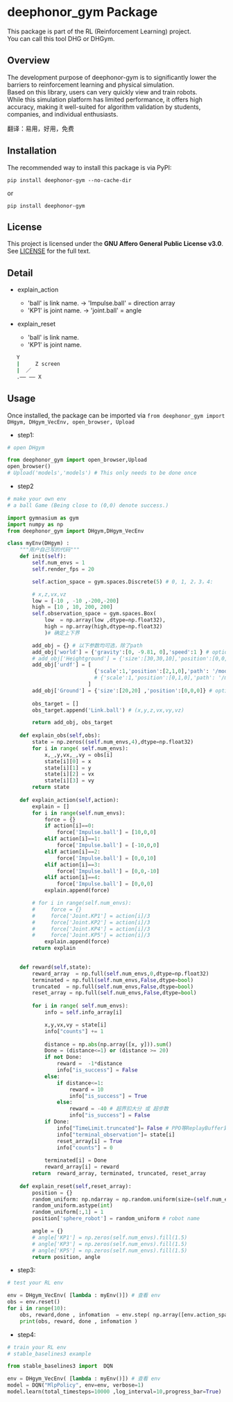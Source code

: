 # deephonor_gym Package

This package is part of the RL (Reinforcement Learning) project.  
You can call this tool DHG or DHGym.

## Overview

The development purpose of deephonor-gym is to significantly lower the barriers to reinforcement learning and physical simulation.   
Based on this library, users can very quickly view and train robots.  
While this simulation platform has limited performance, it offers high accuracy, making it well-suited for algorithm validation by students, companies, and individual enthusiasts.

翻译：易用，好用，免费

## Installation

The recommended way to install this package is via PyPI:

`pip install deephonor-gym --no-cache-dir`

or

`pip install deephonor-gym`

## License

This project is licensed under the **GNU Affero General Public License v3.0**.  
See [LICENSE](LICENSE) for the full text.

## Detail
- explain_action
    - 'ball' is link name. -> 'Impulse.ball' = direction array
    - 'KP1' is joint name. -> 'joint.ball' = angle

- explain_reset
    - 'ball' is link name.
    - 'KP1' is joint name.

```bash
   Y 
   |     Z screen 
   |  ／
   .—— —— X
``` 

## Usage

Once installed, the package can be imported via `from deephonor_gym import DHgym, DHgym_VecEnv, open_browser, Upload`

- step1:
```py
# open DHgym

from deephonor_gym import open_browser,Upload
open_browser() 
# Upload('models','models') # This only needs to be done once
```

- step2
```py
# make your own env
# a ball Game (Being close to (0,0) denote success.)

import gymnasium as gym
import numpy as np
from deephonor_gym import DHgym,DHgym_VecEnv

class myEnv(DHgym) :
    """用户自己写的代码"""
    def init(self):
        self.num_envs = 1
        self.render_fps = 20

        self.action_space = gym.spaces.Discrete(5) # 0, 1, 2，3，4:

        # x,z,vx,vz
        low = [-10 , -10 ,-200,-200]
        high = [10 , 10, 200, 200]
        self.observation_space = gym.spaces.Box(
            low  = np.array(low ,dtype=np.float32),
            high = np.array(high,dtype=np.float32)
            )# 确定上下界

        add_obj = {} # 以下参数均可选，除了path
        add_obj['world'] = {'gravity':[0, -9.81, 0],'speed':1 } # optional 可选 speed > 0.01
        # add_obj['Heightground'] = {'size':[30,30,10],'position':[0,0,0],'path': '/models/heightground.jpeg', 'detail': 100 } # optional 可选 detail >= 1
        add_obj['urdf'] = [
                            {'scale':1,'position':[2,1,0],'path': '/models/ball.urdf','debug':False },
                            # {'scale':1,'position':[0,1,0],'path': '/models/a1_description/urdf/a1.urdf','debug':True, 'JointDamping': 1000}, 如果有的话
                          ]
        add_obj['Ground'] = {'size':[20,20] ,'position':[0,0,0]} # optional 可选 如果 不用 Heightground
        
        obs_target = []
        obs_target.append('Link.ball') # (x,y,z,vx,vy,vz)

        return add_obj, obs_target
        
    def explain_obs(self,obs):
        state = np.zeros((self.num_envs,4),dtype=np.float32)
        for i in range( self.num_envs):
            x,_,y,vx,_,vy = obs[i]
            state[i][0] = x  
            state[i][1] = y  
            state[i][2] = vx  
            state[i][3] = vy  
        return state
    
    def explain_action(self,action):
        explain = []
        for i in range(self.num_envs):
            force = {}
            if action[i]==0:
                force['Impulse.ball'] = [10,0,0]
            elif action[i]==1:
                force['Impulse.ball'] = [-10,0,0]
            elif action[i]==2:
                force['Impulse.ball'] = [0,0,10]
            elif action[i]==3:
                force['Impulse.ball'] = [0,0,-10]
            elif action[i]==4:
                force['Impulse.ball'] = [0,0,0]
            explain.append(force)

        # for i in range(self.num_envs):
        #     force = {}
        #     force['Joint.KP1'] = action[i]/3
        #     force['Joint.KP2'] = action[i]/3
        #     force['Joint.KP4'] = action[i]/3
        #     force['Joint.KP5'] = action[i]/3
            explain.append(force)
        return explain

    
    def reward(self,state):
        reward_array  = np.full(self.num_envs,0,dtype=np.float32)
        terminated = np.full(self.num_envs,False,dtype=bool)
        truncated  = np.full(self.num_envs,False,dtype=bool)
        reset_array = np.full(self.num_envs,False,dtype=bool)
        
        for i in range( self.num_envs):
            info = self.info_array[i]

            x,y,vx,vy = state[i]
            info["counts"] += 1 
            
            distance = np.abs(np.array([x, y])).sum()
            Done = (distance<=1) or (distance >= 20) 
            if not Done:
                reward =  -1*distance
                info["is_success"] = False
            else:
                if distance<=1:
                    reward = 10
                    info["is_success"] = True
                else:
                    reward = -40 # 超界扣大分 或 超步数
                    info["is_success"] = False
            if Done:
                info["TimeLimit.truncated"]= False # PPO等ReplayBuffer算法专属
                info["terminal_observation"]= state[i]
                reset_array[i] = True
                info["counts"] = 0
            
            terminated[i] = Done 
            reward_array[i] = reward
        return  reward_array, terminated, truncated, reset_array
    
    def explain_reset(self,reset_array):
        position = {}
        random_uniform: np.ndarray = np.random.uniform(size=(self.num_envs, 3))* 2 * 10 - 10
        random_uniform.astype(int)
        random_uniform[:,1] = 1
        position['sphere_robot'] = random_uniform # robot name

        angle = {}
        # angle['KP1'] = np.zeros(self.num_envs).fill(1.5)
        # angle['KP3'] = np.zeros(self.num_envs).fill(1.5)
        # angle['KP5'] = np.zeros(self.num_envs).fill(1.5)
        return position, angle
```

- step3:
```py
# test your RL env

env = DHgym_VecEnv( [lambda : myEnv()]) # 查看 env
obs = env.reset()
for i in range(10):
    obs, reward,done , infomation  = env.step( np.array([env.action_space.sample()]))
    print(obs, reward, done , infomation )
```

- step4:
```py
# train your RL env
# stable_baselines3 example

from stable_baselines3 import  DQN

env = DHgym_VecEnv( [lambda : myEnv()]) # 查看 env
model = DQN("MlpPolicy", env=env, verbose=1)
model.learn(total_timesteps=10000 ,log_interval=10,progress_bar=True)
```



